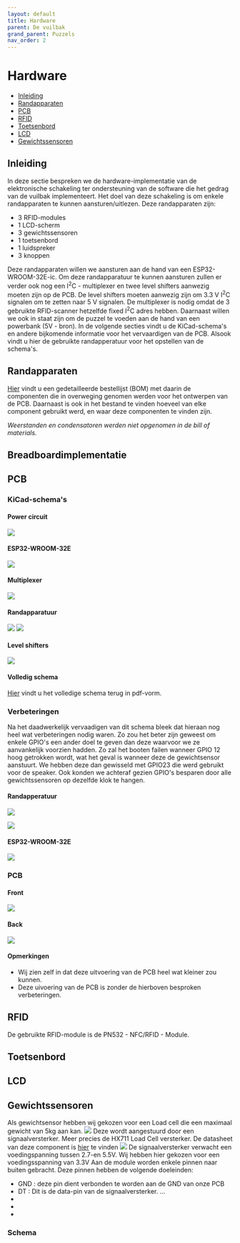 ```yaml
---
layout: default
title: Hardware 
parent: De vuilbak
grand_parent: Puzzels
nav_order: 2
---
```

# Hardware

- [Inleiding](#inleiding)
- [Randapparaten](#randapparaten)
- [PCB](#pcb)
- [RFID](#rfid)
- [Toetsenbord](#toetsenbord)
- [LCD](#lcd)
- [Gewichtssensoren](#gewichtssensoren)


## Inleiding
In deze sectie bespreken we de hardware-implementatie van de elektronische schakeling ter ondersteuning van de software die het gedrag van de vuilbak implementeert.
Het doel van deze schakeling is om enkele randapparaten te kunnen aansturen/uitlezen.
Deze randapparaten zijn:

- 3 RFID-modules
- 1 LCD-scherm
- 3 gewichtssensoren
- 1 toetsenbord
- 1 luidspreker
- 3 knoppen

Deze randapparaten willen we aansturen aan de hand van een  ESP32-WROOM-32E-ic.
Om deze randapparatuur te kunnen aansturen zullen er verder ook nog een I<sup>2</sup>C - multiplexer en twee level shifters aanwezig moeten zijn op de PCB.
De level shifters moeten aanwezig zijn om 3.3 V I<sup>2</sup>C signalen om te zetten naar 5 V signalen.
De multiplexer is nodig omdat de 3 gebruikte RFID-scanner hetzelfde fixed I<sup>2</sup>C adres hebben.
Daarnaast willen we ook in staat zijn om de puzzel te voeden aan de hand van een powerbank (5V - bron).
In de volgende secties vindt u de KiCad-schema's en andere bijkomende informatie voor het vervaardigen van de PCB.
Alsook vindt u hier de gebruikte randapperatuur voor het opstellen van de schema's.

## Randapparaten

[Hier](BOM.pdf) vindt u een gedetailleerde bestellijst (BOM) met daarin de componenten die in overweging genomen werden voor het ontwerpen van de PCB.
Daarnaast is ook in het bestand te vinden hoeveel van elke component gebruikt werd, en waar deze componenten te vinden zijn.

*Weerstanden en condensatoren werden niet opgenomen in de bill of materials.*

## Breadboardimplementatie

## PCB
### KiCad-schema's
#### Power circuit

![](Power_circuit.png)

#### ESP32-WROOM-32E
![](esp32.jpg)
#### Multiplexer

![](Multiplexer.png)

#### Randapparatuur

![](randapparatuur.png)
![](randapparatuur2.jpg)

#### Level shifters

![](Level_shifters.png)

#### Volledig schema
[Hier](Schema_VuilBak.pdf) vindt u het volledige schema terug in pdf-vorm.

### Verbeteringen

Na het daadwerkelijk vervaadigen van dit schema bleek dat hieraan nog heel wat verbeteringen nodig waren.
Zo zou het beter zijn geweest om enkele GPIO's een ander doel te geven dan deze waarvoor we ze aanvankelijk voorzien hadden. Zo zal het booten failen wanneer GPIO 12 hoog getrokken wordt, wat het geval is wanneer deze de gewichtsensor aanstuurt. We hebben deze dan gewisseld met GPIO23 die werd gebruikt voor de speaker. Ook konden we achteraf gezien GPIO's besparen door alle gewichtssensoren op dezelfde klok te hangen.

#### Randapperatuur
![](randapparatuur_verbetering.jpg)

![](Buttons_verbetering.jpg)

#### ESP32-WROOM-32E
![](esp32_verbetering.jpg)

### PCB
#### Front
![](PCB_front.jpg)
#### Back
![](PCB_back.jpg)

#### Opmerkingen

- Wij zien zelf in dat deze uitvoering van de PCB heel wat kleiner zou kunnen.
- Deze uivoering van de PCB is zonder de hierboven besproken verbeteringen.

## RFID
De gebruikte RFID-module is de PN532 - NFC/RFID - Module.



## Toetsenbord

## LCD

## Gewichtssensoren
Als gewichtsensor hebben wij gekozen voor een Load cell die een maximaal gewicht van 5kg aan kan. 
![](load_cell_5kg.jpg)
Deze wordt aangestuurd door een signaalversterker.
Meer precies de HX711 Load Cell versterker.
De datasheet van deze component is [hier](hx711_english.pdf) te vinden
![](HX711.jpg)
De signaalversterker verwacht een voedingspanning tussen 2.7-en 5.5V.
Wij hebben hier gekozen voor een voedingsspanning van 3.3V
Aan de module worden enkele pinnen naar buiten gebracht.
Deze pinnen hebben de volgende doeleinden:

- GND : deze pin dient verbonden te worden aan de GND van onze PCB
- DT : Dit is de data-pin van de signaalversterker. ...
- 
- 
- 

### Schema